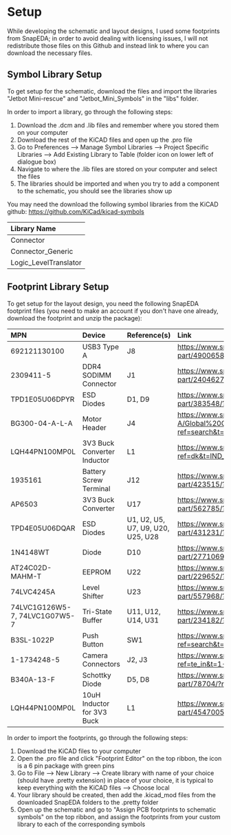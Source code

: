 # Setup

While developing the schematic and layout designs, I used some footprints from SnapEDA; in order to avoid dealing with licensing issues, I will not redistribute those files on this Github and instead link to where you can download the necessary files. 

## Symbol Library Setup

To get setup for the schematic, download the files and import the libraries "Jetbot Mini-rescue" and "Jetbot_Mini_Symbols" in the "libs" folder. 

In order to import a library, go through the following steps:
1. Download the .dcm and .lib files and remember where you stored them on your computer
2. Download the rest of the KiCAD files and open up the .pro file
3. Go to Preferences --> Manage Symbol Libraries --> Project Specific Libraries --> Add Existing Library to Table (folder icon on lower left of dialogue box)
4. Navigate to where the .lib files are stored on your computer and select the files
5. The libraries should be imported and when you try to add a component to the schematic, you should see the libraries show up

You may need the download the following symbol libraries from the KiCAD github: https://github.com/KiCad/kicad-symbols

| Library Name |
| :--- |
| Connector |
| Connector_Generic |
| Logic_LevelTranslator |


## Footprint Library Setup

To get setup for the layout design, you need the following SnapEDA footprint files (you need to make an account if you don't have one already, download the footprint and unzip the package):

| MPN | Device | Reference(s) | Link |
| :--- | :--- | :--- | :--- |
| 692121130100 | USB3 Type A | J8 | https://www.snapeda.com/parts/692121130100/Wurth%20Elektronik/view-part/4900658/?ref=search&t=692121130100 |
| 2309411-5 | DDR4 SODIMM Connector | J1 | https://www.snapeda.com/parts/2309411-5/TE%20Connectivity/view-part/2404627/?ref=search&t=2309411-5 |
| TPD1E05U06DPYR | ESD Diodes | D1, D9 | https://www.snapeda.com/parts/TPD1E05U06DPYR/Texas%20Instruments/view-part/383548/?ref=search&t=DIO_TPD1E05U06DPYR |
| BG300-04-A-L-A | Motor Header | J4 | https://www.snapeda.com/parts/BG300-04-A-L-A/Global%20Connector%20Technology/view-part/696206/?ref=search&t=BG300-04-A-L-A |
| LQH44PN100MP0L | 3V3 Buck Converter Inductor | L1 | https://www.snapeda.com/parts/LQH44PN100MP0L/Murata/view-part/?ref=dk&t=IND_LQH44PN100MP0L&con_ref=None |
| 1935161 | Battery Screw Terminal | J12 | https://www.snapeda.com/parts/1935161/Phoenix%20Contact/view-part/423515/?ref=search&t=1935161 |
| AP6503 | 3V3 Buck Converter | U17 | https://www.snapeda.com/parts/AP6503SP-13/Diodes%20Inc./view-part/562785/?ref=search&t=AP6503 |
| TPD4E05U06DQAR | ESD Diodes | U1, U2, U5, U7, U9, U20, U25, U28 | https://www.snapeda.com/parts/TPD4E05U06DQAR/Texas%20Instruments/view-part/431231/?ref=search&t=TPD4E05U06DQAR |
| 1N4148WT | Diode | D10 | https://www.snapeda.com/parts/1N4148WT/ON%20Semiconductor/view-part/2771069/?ref=search&t=1N4148WT |
| AT24C02D-MAHM-T | EEPROM | U22 | https://www.snapeda.com/parts/AT24C02D-MAHM-T/Microchip/view-part/229652/?ref=search&t=AT24C02D-MAHM-T |
| 74LVC4245A | Level Shifter | U23 | https://www.snapeda.com/parts/74LVC4245APW/Nexperia%20USA/view-part/557968/?ref=search&t=74LVC4245A%20 |
| 74LVC1G126W5-7, 74LVC1G07W5-7 | Tri-State Buffer | U11, U12, U14, U31 | https://www.snapeda.com/parts/74LVC1G126W5-7/Diodes%20Inc./view-part/234182/?ref=search&t=74LVC1G126W5-7 |
| B3SL-1022P | Push Button | SW1 | https://www.snapeda.com/parts/B3SL-1022P/Omron/view-part/215208/?ref=search&t=B3SL-1022P |
| 1-1734248-5 | Camera Connectors | J2, J3 | https://www.snapeda.com/parts/1-1734248-5/TE%20Connectivity/view-part/?ref=te_in&t=1-1734248-5&con_ref=None |
| B340A-13-F | Schottky Diode | D5, D8 | https://www.snapeda.com/parts/B340A-13-F/Diodes%20Inc./view-part/78704/?ref=search&t=B340A-13_F |
| LQH44PN100MP0L | 10uH Inductor for 3V3 Buck | L1 | https://www.snapeda.com/parts/LQH44PN100MP0L/Murata/view-part/4547005/?ref=search&t=LQH44PN100MP |

In order to import the footprints, go through the following steps:
1. Download the KiCAD files to your computer
2. Open the .pro file and click "Footprint Editor" on the top ribbon, the icon is a 6 pin package with green pins
3. Go to File --> New Library --> Create library with name of your choice (should have .pretty extension) in place of your choice, it is typical to keep everything with the KiCAD files --> Choose local
4. Your library should be created, then add the .kicad_mod files from the downloaded SnapEDA folders to the .pretty folder
5. Open up the schematic and go to "Assign PCB footprints to schematic symbols" on the top ribbon, and assign the footprints from your custom library to each of the corresponding symbols
